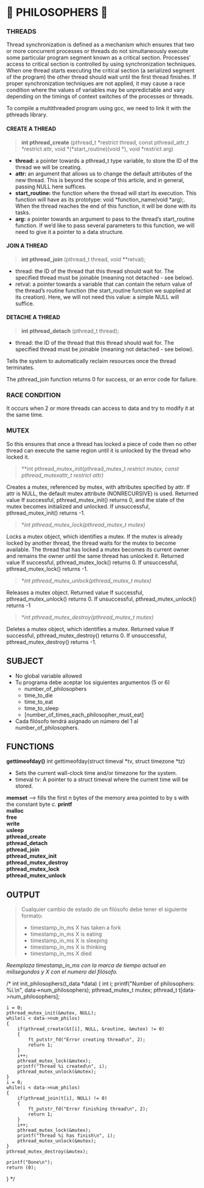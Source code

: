  # 🍜 PHILOSOPHERS 🍜

### THREADS
Thread synchronization is defined as a mechanism which ensures that two or more concurrent processes or threads do not simultaneously execute some particular program segment known as a critical section. Processes' access to critical section is controlled by using synchronization techniques. When one thread starts executing the critical section (a serialized segment of the program) the other thread should wait until the first thread finishes. If proper synchronization techniques are not applied, it may cause a race condition where the values of variables may be unpredictable and vary depending on the timings of context switches of the processes or threads. 

To compile a multithreaded program using gcc, we need to link it with the pthreads library.

#### CREATE A THREAD

> **int pthread_create** (pthread_t *restrict thread,
const pthread_attr_t *restrict attr,
void *(*start_routine)(void *),
void *restrict arg)
- **thread:** a pointer towards a pthread_t type variable, to store the ID of the thread we will be creating.
- **attr:** an argument that allows us to change the default attributes of the new thread. This is beyond the scope of this article, and in general, passing NULL here suffices.
- **start_routine:** the function where the thread will start its execution. This function will have as its prototype: void *function_name(void *arg);. When the thread reaches the end of this function, it will be done with its tasks.
- **arg:** a pointer towards an argument to pass to the thread’s start_routine function. If we’d like to pass several parameters to this function, we will need to give it a pointer to a data structure.
#### JOIN A THREAD
>**int pthread_join** (pthread_t thread, void **retval);
- thread: the ID of the thread that this thread should wait for. The specified thread must be joinable (meaning not detached - see below).
- retval: a pointer towards a variable that can contain the return value of the thread’s routine function (the start_routine function we supplied at its creation). Here, we will not need this value: a simple NULL will suffice.

#### DETACHE A THREAD
>**int pthread_detach** (pthread_t thread);
- thread: the ID of the thread that this thread should wait for. The specified thread must be joinable (meaning not detached - see below).

Tells the system to automatically reclaim resources once the thread terminates.

The pthread_join function returns 0 for success, or an error code for failure.
### RACE CONDITION
It occurs when 2 or more threads can access to data and try to modify it at the same time.

### MUTEX

So this ensures that once a thread has locked a piece of code then no other thread can execute the same region until it is unlocked by the thread who locked it.

> **int pthread_mutex_init(pthread_mutex_t *restrict mutex, const pthread_mutexattr_t *restrict attr)**

Creates a mutex, referenced by mutex, with attributes specified by attr. If attr is NULL, the default mutex attribute (NONRECURSIVE) is used. Returned value If successful, pthread_mutex_init() returns 0, and the state of the mutex becomes initialized and unlocked. If unsuccessful, pthread_mutex_init() returns -1.

> **int pthread_mutex_lock(pthread_mutex_t *mutex)**

Locks a mutex object, which identifies a mutex. If the mutex is already locked by another thread, the thread waits for the mutex to become available. The thread that has locked a mutex becomes its current owner and remains the owner until the same thread has unlocked it. 
Returned value If successful, pthread_mutex_lock() returns 0. If unsuccessful, pthread_mutex_lock() returns -1.

> **int pthread_mutex_unlock(pthread_mutex_t *mutex)**

Releases a mutex object.
Returned value If successful, pthread_mutex_unlock() returns 0. If unsuccessful, pthread_mutex_unlock() returns -1

> **int pthread_mutex_destroy(pthread_mutex_t *mutex)**

Deletes a mutex object, which identifies a mutex.
Returned value If successful, pthread_mutex_destroy() returns 0. If unsuccessful, pthread_mutex_destroy() returns -1.

## SUBJECT
- No global variable allowed
- Tu programa debe aceptar los siguientes argumentos (5 or 6)
	- number_of_philosophers
	- time_to_die
	- time_to_eat
	- time_to_sleep
	- [number_of_times_each_philosopher_must_eat]
- Cada filósofo tendrá asignado un número del 1 al number_of_philosophers.

## FUNCTIONS

**gettimeofday()** int gettimeofday(struct timeval *tv, struct timezone *tz)

- Sets the current wall-clock time and/or timezone for the system.
- timeval tv: A pointer to a struct timeval where the current time will be stored.

 **memset** --> fills the first n bytes of the memory area
      pointed to by s with the constant byte c.
 **printf** \
 **malloc** \
 **free** \
 **write** \
 **usleep** \
 **pthread_create** \
 **pthread_detach** \
 **pthread_join** \
 **pthread_mutex_init** \
 **pthread_mutex_destroy** \
 **pthread_mutex_lock** \
 **pthread_mutex_unlock**

## OUTPUT
> Cualquier cambio de estado de un filósofo debe tener el siguiente formato:
>- timestamp_in_ms X has taken a fork
>- timestamp_in_ms X is eating 
>- timestamp_in_ms X is sleeping
>- timestamp_in_ms X is thinking
>- timestamp_in_ms X died

*Reemplaza timestamp_in_ms con la marca de tiempo actual en milisegundos
y X con el numero del filósofo.*



/* int	init_philosophers(t_data *data)
{
	int i;
	printf("Number of philosophers: %i.\n", data->num_philosophers);
	pthread_mutex_t mutex;
	pthread_t	t[data->num_philosophers];
	
	i = 0;
	pthread_mutex_init(&mutex, NULL);
	while(i < data->num_philos)
	{
		if(pthread_create(&t[i], NULL, &routine, &mutex) != 0)
		{
			ft_putstr_fd("Error creating thread\n", 2);
			return 1;
		}
		i++;
		pthread_mutex_lock(&mutex);
		printf("Thread %i created\n", i);
		pthread_mutex_unlock(&mutex);
	}
	i = 0;
	while(i < data->num_philos)
	{
		if(pthread_join(t[i], NULL) != 0)
		{
			ft_putstr_fd("Error finishing thread\n", 2);
			return 1;
		}
		i++;
		pthread_mutex_lock(&mutex);
		printf("Thread %i has finish\n", i);
		pthread_mutex_unlock(&mutex);
	}
	pthread_mutex_destroy(&mutex);
	
	printf("Done\n");
	return (0);
} */
